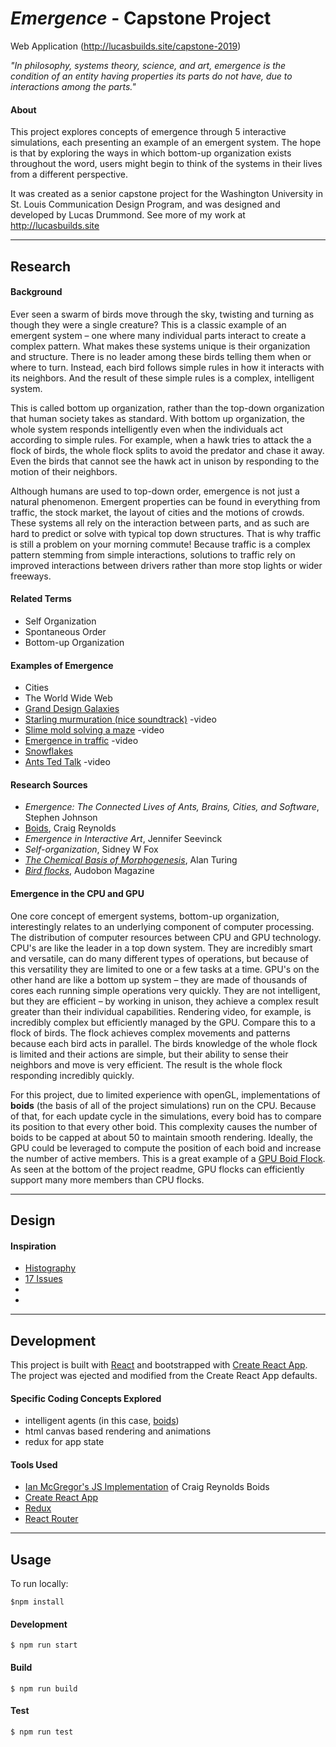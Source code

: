 
# *Emergence* - Capstone Project
Web Application (http://lucasbuilds.site/capstone-2019)


*"In philosophy, systems theory, science, and art, emergence is the condition of an entity having properties its parts do not have, due to interactions among the parts."*


#### About

This project explores concepts of emergence through 5 interactive simulations, each presenting an example of an emergent system. The hope is that by exploring the ways in which bottom-up organization exists throughout the word, users might begin to think of the systems in their lives from a different perspective.  

It was created as a senior capstone project for the Washington University in St. Louis Communication Design Program, and was designed and developed by Lucas Drummond. See more of my work at http://lucasbuilds.site


***


## Research

#### Background

Ever seen a swarm of birds move through the sky, twisting and turning as though they were a single creature? This is a classic example of an emergent system – one where many individual parts interact to create a complex pattern. What makes these systems unique is their organization and structure. There is no leader among these birds telling them when or where to turn. Instead, each bird follows simple rules in how it interacts with its neighbors. And the result of these simple rules is a complex, intelligent system. 

This is called bottom up organization, rather than the top-down organization that human society takes as standard. With bottom up organization, the whole system responds intelligently even when the individuals act according to simple rules. For example, when a hawk tries to attack the a flock of birds, the whole flock splits to avoid the predator and chase it away. Even the birds that cannot see the hawk act in unison by responding to the motion of their neighbors. 

Although humans are used to top-down order, emergence is not just a natural phenomenon. Emergent properties can be found in everything from traffic, the stock market, the layout of cities and the motions of crowds. These systems all rely on the interaction between parts, and as such are hard to predict or solve with typical top down structures. That is why traffic is still a problem on your morning commute! Because traffic is a complex pattern stemming from simple interactions, solutions to traffic rely on improved interactions between drivers rather than more stop lights or wider freeways. 


#### Related Terms

- Self Organization
- Spontaneous Order
- Bottom-up Organization

#### Examples of Emergence

- Cities
- The World Wide Web
- [Grand Design Galaxies](https://en.wikipedia.org/wiki/Grand_design_spiral_galaxy)
- [Starling murmuration (nice soundtrack)](https://www.youtube.com/watch?v=eakKfY5aHmY) -video 
- [Slime mold solving a maze](https://www.youtube.com/watch?v=5UfMU9TsoEM) -video
- [Emergence in traffic](https://www.youtube.com/watch?v=7wm-pZp_mi0) -video
- [Snowflakes](https://en.wikipedia.org/wiki/Emergence#/media/File:SnowflakesWilsonBentley.jpg)
- [Ants Ted Talk](https://www.ted.com/talks/deborah_gordon_digs_ants?language=en) -video

#### Research Sources

- *Emergence: The Connected Lives of Ants, Brains, Cities, and Software*, Stephen Johnson
- [Boids](https://www.red3d.com/cwr/boids/), Craig Reynolds
- *Emergence in Interactive Art*, Jennifer Seevinck
- *Self-organization*, Sidney W Fox
- *[The Chemical Basis of Morphogenesis](http://www.dna.caltech.edu/courses/cs191/paperscs191/turing.pdf)*, Alan Turing
- *[Bird flocks](https://www.audubon.org/magazine/march-april-2009/how-flock-birds-can-fly-and-move-together)*, Audobon Magazine

#### Emergence in the CPU and GPU

One core concept of emergent systems, bottom-up organization, interestingly relates to an underlying component of computer processing. The distribution of computer resources between CPU and GPU technology. CPU's are like the leader in a top down system. They are incredibly smart and versatile, can do many different types of operations, but because of this versatility they are limited to one or a few tasks at a time. GPU's on the other hand are like a bottom up system – they are made of thousands of cores each running simple operations very quickly. They are not intelligent, but they are efficient – by working in unison, they achieve a complex result greater than their individual capabilities. Rendering video, for example, is incredibly complex but efficiently managed by the GPU. Compare this to a flock of birds. The flock achieves complex movements and patterns because each bird acts in parallel. The birds knowledge of the whole flock is limited and their actions are simple, but their ability to sense their neighbors and move is very efficient. The result is the whole flock responding incredibly quickly. 

For this project, due to limited experience with openGL, implementations of **boids** (the basis of all of the project simulations) run on the CPU. Because of that, for each update cycle in the simulations, every boid has to compare its position to that every other boid. This complexity causes the number of boids to be capped at about 50 to maintain smooth rendering. Ideally, the GPU could be leveraged to compute the position of each boid and increase the number of active members. This is a great example of a [GPU Boid Flock](https://github.com/Shinao/Unity-GPU-Boids). As seen at the bottom of the project readme, GPU flocks can efficiently support many more members than CPU flocks. 

***

## Design

#### Inspiration

- [Histography](https://histography.io/)
- [17 Issues](https://art4globalgoals.com/en)
- 
- 

***

## Development

This project is built with [React](https://reactjs.org/) and bootstrapped with [Create React App](https://github.com/ianmcgregor/boid). The project was ejected and modified from the Create React App defaults.

#### Specific Coding Concepts Explored

- intelligent agents (in this case, [boids](https://www.red3d.com/cwr/boids/))
- html canvas based rendering and animations
- redux for app state 

#### Tools Used

- [Ian McGregor's JS Implementation](https://github.com/ianmcgregor/boid) of Craig Reynolds Boids
- [Create React App](https://github.com/facebook/create-react-app)
- [Redux](https://redux.js.org/introduction/getting-started)
- [React Router](https://github.com/ReactTraining/react-router)

***

## Usage

To run locally: 
```shell
$npm install
```

#### Development
```shell
$ npm run start
``` 

#### Build 
```shell
$ npm run build
```

#### Test
```shell
$ npm run test
``` 

